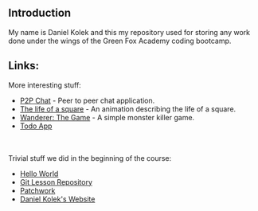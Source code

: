 ## Introduction
My name is Daniel Kolek and this my repository used for storing any work done under the wings of the Green Fox Academy coding bootcamp.

## Links:

More interesting stuff:
* [P2P Chat](https://github.com/kolekd/p2p-chat) - Peer to peer chat application.
* [The life of a square](https://github.com/kolekd/The-Tale) - An animation describing the life of a square.
* [Wanderer: The Game](https://github.com/kolekd/wanderer-java) - A simple monster killer game.
* [Todo App](https://github.com/kolekd/todo-app)                                  
<br><br/>

Trivial stuff we did in the beginning of the course:
* [Hello World](https://github.com/kolekd/hello-world)                            
* [Git Lesson Repository](https://github.com/kolekd/git-lesson-repository)        
* [Patchwork](https://github.com/kolekd/patchwork)                                
* [Daniel Kolek's Website](https://github.com/kolekd/http-kolekd.github.io)       
